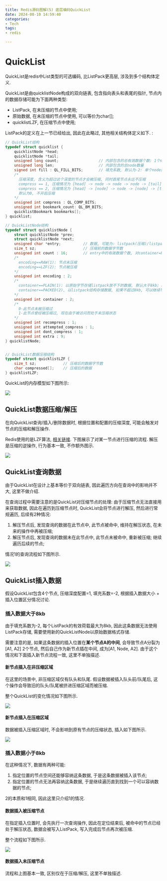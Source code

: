 ```yaml
---
title: Redis源码图解(5) 底层编码QuickList
date: 2024-08-10 14:59:40
categories:
- Tech
tags:
- redis

---
```


# QuickList

QuickList是redis中List类型的可选编码, 比ListPack更高层, 涉及到多个结构体定义.

QuickList是由quicklistNode构成的双向链表, 包含指向表头和表尾的指针, 节点内的数据存储可能为下面两种类型:

* ListPack, 在未压缩的节点中使用;
* 原始数据, 在未压缩的节点中使用, 可以等价为char[];
* quicklistLZF, 在压缩节点中使用;

ListPack的定义在上一节已经给出, 因此在此略过, 其他相关结构体定义如下. :

```c
// QuickList结构
typedef struct quicklist {
    quicklistNode *head;
    quicklistNode *tail;
    unsigned long count;                  // 内部包含的总有效数据个数: 1个node可能包含N个有效数据
    unsigned long len;                    // 内部包含的总node数量
    signed int fill : QL_FILL_BITS;       // 填充系数, 默认为-2: 单个node内的有效荷载不应大于8kb
    /*
      压缩深度, 含义为超过这个深度的节点才会被压缩, 同时首尾节点永远不压缩
      compress == 1, 压缩情况为 [head] -> node -> node -> node -> [tail], 压缩3个节点
      compress == 2, 压缩情况为 [head] -> [node] -> node -> [node] -> [tail], 压缩1个节点
      默认为0, 不开启压缩
    */
    unsigned int compress : QL_COMP_BITS; 
    unsigned int bookmark_count: QL_BM_BITS;
    quicklistBookmark bookmarks[];
} quicklist;

// QuickListNode结构
typedef struct quicklistNode {
    struct quicklistNode *prev;
    struct quicklistNode *next;
    unsigned char *entry;          // 数据, 可能为: listpack(压缩)/listpack(未压缩)/原始字节(压缩)/原始字节(未压缩)
    size_t sz;                     // 压缩前的数据字节数
    unsigned int count : 16;       // entry中的有效数据个数, 对container=PLAIN的节点而言, 始终为1
    /*
      encoding==RAW(1): 节点未压缩
      encoding==LZF(2): 节点被压缩
    */
    unsigned int encoding : 2;
    /*
      container==PLAIN(1): 以原始字节存储listpack放不下的数据, 默认大于8kb; PLAIN节点不允许再写入数据
      container==PACKED(2), 以listpack结构存储数据, 如果不超过8kb, 可以继续写数据
    */
    unsigned int container : 2;  
    /*
      0-此节点未被压缩过
      1-此节点曾经被压缩过, 现在由于被访问而处于未压缩状态
    */
    unsigned int recompress : 1;   
    unsigned int attempted_compress : 1; 
    unsigned int dont_compress : 1; 
    unsigned int extra : 9; 
} quicklistNode;


// QuickList数据压缩结构
typedef struct quicklistLZF {
    size_t sz;            // 压缩后的数据字节数
    char compressed[];    // 压缩后的数据
} quicklistLZF;
```

QuickList的内存模型如下图所示:

![](quicklist_memory.png)

## QuickList数据压缩/解压

在向QuickList查询/插入/删除数据时, 根据位置和配置的压缩深度, 可能会触发对节点的压缩和解压操作.

Redis使用的是LZF算法, [相关链接](http://oldhome.schmorp.de/marc/liblzf.html]).  下图展示了对某一节点进行压缩的流程. 解压是压缩的逆操作, 行为基本一致, 不作额外图示.

![](quicklist_compress.png)

## QuickList查询数据

由于QuickList在设计上基本等价于双向链表, 因此遍历方向在查询中的影响并不大, 这里不做介绍. 

在查询过程中需要注意的是QuickList对压缩节点的处理: 由于压缩节点无法直接用来获取数据, 因此在遍历到压缩节点时, QuickList会将节点进行解压, 然后进行常规遍历, 后续有2种情况:

1. 解压节点后, 发现查询的数据在此节点中, 此节点被命中, 维持在解压状态, 在未来的操作中再被压缩;
2. 解压节点后, 发现查询的数据未在此节点中, 此节点未被命中, 重新被压缩; 继续遍历后续的节点;

情况1的查询流程如下图所示.

![](quicklist_query.png)



## QuickList插入数据

假设QuickList包含4个节点, 压缩深度配置=1, 填充系数=-2, 根据插入数据大小 + 插入位置区分情况讨论.

### 插入数据大于8kb

由于填充系数为-2, 每个ListPack的有效荷载最大为8kb, 因此这条数据无法使用ListPack存储, 需要使用新的QuickListNode以原始数据格式存储.

需要注意的是, 如果这条数据的插入位置在**某个节点A的中间**, 会导致节点A分裂为[A1, A2] 2个节点, 然后自己作为新节点插在中间, 成为[A1, Node, A2]. 由于这个情况和下面插入新节点流程一致, 这里不单独描述.

#### 新节点插入在非压缩区域

在这里的场景中, 非压缩区域仅有队头和队尾. 假设数据被插入队头前/队尾后, 这个操作会导致旧的队头/队尾被挤进压缩区域而被压缩. 

整个QuickList的变化情况如下图所示.

![](quicklist_new_node_in_uncompress_region.png)

#### 新节点插入在压缩区域

数据被插入压缩区域时, 不会影响到原有节点的压缩状态, 插入如下图所示.

![](quicklist_new_node_in_compression_region.png)



### 插入数据小于8kb

在这种情况下, 数据有两种可能: 

1. 指定位置的节点空间还能够容纳这条数据, 于是这条数据被插入该节点;
2. 指定位置的节点无法再容纳这条数据, 于是继续遍历直到找到一个可以容纳数据的节点;

2的本质和1相同, 因此这里只介绍1的情况.

#### 数据插入被压缩节点

在指定插入位置时, 会先执行一次查询操作, 因此在定位结束后, 被命中的节点已经处于解压状态, 数据会被写入ListPack, 写入完成后节点再次被压缩.

整个流程如下图所示.

![](quicklist_insert_into_compressed_node.png)



#### 数据插入未压缩节点

流程和上图基本一致, 区别仅在于压缩/解压, 这里不单独描述.

